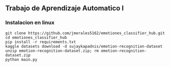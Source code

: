 ## Trabajo de Aprendizaje Automatico I

### Instalacion en linux
	
	git clone https://github.com/jmorales5162/emotiones_classifier_hub.git
	cd emotiones_classifier_hub
	pip install -r requirements.txt
	kaggle datasets download -d sujaykapadnis/emotion-recognition-dataset
	unzip emotion-recognition-dataset.zip; rm emotion-recognition-dataset.zip
	python main.py
